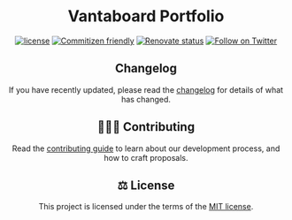 <h1 align="center">Vantaboard Portfolio</h1>

<div align="center">

[![license](https://img.shields.io/badge/license-MIT-blue.svg)](https://github.com/vantaboard/vantaboard.github.io/blob/main/LICENSE) [![Commitizen friendly](https://img.shields.io/badge/commitizen-friendly-brightgreen.svg)](http://commitizen.github.io/cz-cli/) [![Renovate status](https://img.shields.io/badge/renovate-enabled-brightgreen.svg)](https://github.com/vantaboard/vantaboard.github.io/issues/1) [![Follow on Twitter](https://img.shields.io/twitter/follow/vantaboard.svg?label=follow+vantaboard)](https://twitter.com/vantaboard)

## Changelog

If you have recently updated, please read the [changelog](/docs/CHANGELOG.md) for details of what has changed.

## 🧑‍🤝‍🧑 Contributing

Read the [contributing guide](/docs/CONTRIBUTING.md) to learn about our development process, and how to craft proposals.

## ⚖️ License

This project is licensed under the terms of the [MIT license](/docs/LICENSE).
